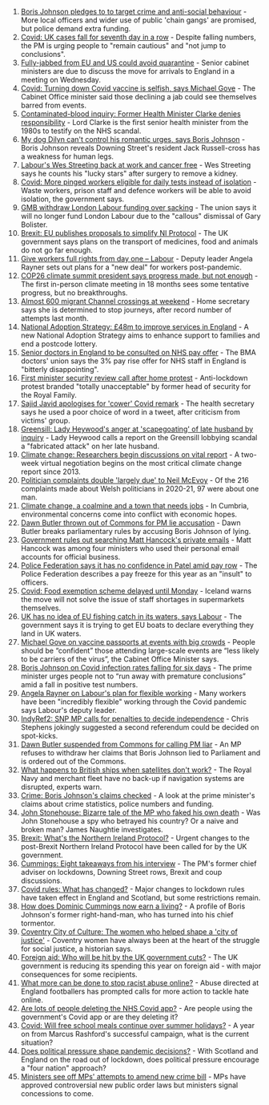 1. [Boris Johnson pledges to to target crime and anti-social behaviour](https://www.bbc.co.uk/news/uk-politics-57978618) - More local officers and wider use of public 'chain gangs' are promised, but police demand extra funding.
2. [Covid: UK cases fall for seventh day in a row](https://www.bbc.co.uk/news/uk-57981899) - Despite falling numbers, the PM is urging people to "remain cautious" and "not jump to conclusions".
3. [Fully-jabbed from EU and US could avoid quarantine](https://www.bbc.co.uk/news/uk-57992929) - Senior cabinet ministers are due to discuss the move for arrivals to England in a meeting on Wednesday.
4. [Covid: Turning down Covid vaccine is selfish, says Michael Gove](https://www.bbc.co.uk/news/uk-politics-57987016) - The Cabinet Office minister said those declining a jab could see themselves barred from events.
5. [Contaminated-blood inquiry: Former Health Minister Clarke denies responsibility](https://www.bbc.co.uk/news/uk-57986582) - Lord Clarke is the first senior health minister from the 1980s to testify on the NHS scandal.
6. [My dog Dilyn can't control his romantic urges, says Boris Johnson](https://www.bbc.co.uk/news/uk-politics-57987491) - Boris Johnson reveals Downing Street's resident Jack Russell-cross has a weakness for human legs.
7. [Labour's Wes Streeting back at work and cancer free](https://www.bbc.co.uk/news/uk-politics-57983355) - Wes Streeting says he counts his "lucky stars" after surgery to remove a kidney.
8. [Covid: More pinged workers eligible for daily tests instead of isolation](https://www.bbc.co.uk/news/uk-politics-57977282) - Waste workers, prison staff and defence workers will be able to avoid isolation, the government says.
9. [GMB withdraw London Labour funding over sacking](https://www.bbc.co.uk/news/uk-england-london-57988501) - The union says it will no longer fund London Labour due to the "callous" dismissal of Gary Bolister.
10. [Brexit: EU publishes proposals to simplify NI Protocol](https://www.bbc.co.uk/news/uk-northern-ireland-57978453) - The UK government says plans on the transport of medicines, food and animals do not go far enough.
11. [Give workers full rights from day one – Labour](https://www.bbc.co.uk/news/uk-57962405) - Deputy leader Angela Rayner sets out plans for a "new deal" for workers post-pandemic.
12. [COP26 climate summit president says progress made, but not enough](https://www.bbc.co.uk/news/science-environment-57975025) - The first in-person climate meeting in 18 months sees some tentative progress, but no breakthroughs.
13. [Almost 600 migrant Channel crossings at weekend](https://www.bbc.co.uk/news/uk-57966417) - Home secretary says she is determined to stop journeys, after record number of attempts last month.
14. [National Adoption Strategy: £48m to improve services in England](https://www.bbc.co.uk/news/uk-57962679) - A new National Adoption Strategy aims to enhance support to families and end a postcode lottery.
15. [Senior doctors in England to be consulted on NHS pay offer](https://www.bbc.co.uk/news/uk-57964780) - The BMA doctors' union says the 3% pay rise offer for NHS staff in England is "bitterly disappointing".
16. [First minister security review call after home protest](https://www.bbc.co.uk/news/uk-wales-57960252) - Anti-lockdown protest branded "totally unacceptable" by former head of security for the Royal Family.
17. [Sajid Javid apologises for 'cower' Covid remark](https://www.bbc.co.uk/news/uk-57961870) - The health secretary says he used a poor choice of word in a tweet, after criticism from victims' group.
18. [Greensill: Lady Heywood's anger at 'scapegoating' of late husband by inquiry](https://www.bbc.co.uk/news/uk-politics-57933130) - Lady Heywood calls a report on the Greensill lobbying scandal a "fabricated attack" on her late husband.
19. [Climate change: Researchers begin discussions on vital report](https://www.bbc.co.uk/news/science-environment-57944015) - A two-week virtual negotiation begins on the most critical climate change report since 2013.
20. [Politician complaints double 'largely due' to Neil McEvoy](https://www.bbc.co.uk/news/uk-wales-57948216) - Of the 216 complaints made about Welsh politicians in 2020-21, 97 were about one man.
21. [Climate change, a coalmine and a town that needs jobs](https://www.bbc.co.uk/news/uk-politics-57927389) - In Cumbria, environmental concerns come into conflict with economic hopes.
22. [Dawn Butler thrown out of Commons for PM lie accusation](https://www.bbc.co.uk/news/uk-politics-57927398) - Dawn Butler breaks parliamentary rules by accusing Boris Johnson of lying.
23. [Government rules out searching Matt Hancock's private emails](https://www.bbc.co.uk/news/uk-politics-57930820) - Matt Hancock was among four ministers who used their personal email accounts for official business.
24. [Police Federation says it has no confidence in Patel amid pay row](https://www.bbc.co.uk/news/uk-politics-57933129) - The Police Federation describes a pay freeze for this year as an "insult" to officers.
25. [Covid: Food exemption scheme delayed until Monday](https://www.bbc.co.uk/news/business-57937342) - Iceland warns the move will not solve the issue of staff shortages in supermarkets themselves.
26. [UK has no idea of EU fishing catch in its waters, says Labour](https://www.bbc.co.uk/news/uk-politics-57922251) - The government says it is trying to get EU boats to declare everything they land in UK waters.
27. [Michael Gove on vaccine passports at events with big crowds](https://www.bbc.co.uk/news/uk-politics-57988623) - People should be “confident” those attending large-scale events are “less likely to be carriers of the virus”, the Cabinet Office Minister says.
28. [Boris Johnson on Covid infection rates falling for six days](https://www.bbc.co.uk/news/uk-politics-57986503) - The prime minister urges people not to “run away with premature conclusions” amid a fall in positive test numbers.
29. [Angela Rayner on Labour's plan for flexible working](https://www.bbc.co.uk/news/uk-politics-57973490) - Many workers have been "incredibly flexible" working through the Covid pandemic says Labour's deputy leader.
30. [IndyRef2: SNP MP calls for penalties to decide independence](https://www.bbc.co.uk/news/uk-politics-57930801) - Chris Stephens jokingly suggested a second referendum could be decided on spot-kicks.
31. [Dawn Butler suspended from Commons for calling PM liar](https://www.bbc.co.uk/news/uk-politics-57935246) - An MP refuses to withdraw her claims that Boris Johnson lied to Parliament and is ordered out of the Commons.
32. [What happens to British ships when satellites don't work?](https://www.bbc.co.uk/news/uk-politics-57440787) - The Royal Navy and merchant fleet have no back-up if navigation systems are disrupted, experts warn.
33. [Crime: Boris Johnson's claims checked](https://www.bbc.co.uk/news/57987932) - A look at the prime minister's claims about crime statistics, police numbers and funding.
34. [John Stonehouse: Bizarre tale of the MP who faked his own death](https://www.bbc.co.uk/news/uk-politics-57942759) - Was John Stonehouse a spy who betrayed his country? Or a naive and broken man? James Naughtie investigates.
35. [Brexit: What's the Northern Ireland Protocol?](https://www.bbc.co.uk/news/explainers-53724381) - Urgent changes to the post-Brexit Northern Ireland Protocol have been called for by the UK government.
36. [Cummings: Eight takeaways from his interview](https://www.bbc.co.uk/news/uk-politics-57882892) - The PM's former chief adviser on lockdowns, Downing Street rows, Brexit and coup discussions.
37. [Covid rules: What has changed?](https://www.bbc.co.uk/news/explainers-52530518) - Major changes to lockdown rules have taken effect in England and Scotland, but some restrictions remain.
38. [How does Dominic Cummings now earn a living?](https://www.bbc.co.uk/news/uk-politics-49101464) - A profile of Boris Johnson's former right-hand-man, who has turned into his chief tormentor.
39. [Coventry City of Culture: The women who helped shape a 'city of justice'](https://www.bbc.co.uk/news/uk-england-coventry-warwickshire-57555779) - Coventry women have always been at the heart of the struggle for social justice, a historian says.
40. [Foreign aid: Who will be hit by the UK government cuts?](https://www.bbc.co.uk/news/57362816) - The UK government is reducing its spending this year on foreign aid - with major consequences for some recipients.
41. [What more can be done to stop racist abuse online?](https://www.bbc.co.uk/news/uk-politics-57820048) - Abuse directed at England footballers has prompted calls for more action to tackle hate online.
42. [Are lots of people deleting the NHS Covid app?](https://www.bbc.co.uk/news/57779371) - Are people using the government's Covid app or are they deleting it?
43. [Covid: Will free school meals continue over summer holidays?](https://www.bbc.co.uk/news/explainers-53053337) - A year on from Marcus Rashford's successful campaign, what is the current situation?
44. [Does political pressure shape pandemic decisions?](https://www.bbc.co.uk/news/uk-scotland-scotland-politics-57737414) - With Scotland and England on the road out of lockdown, does political pressure encourage a "four nation" approach?
45. [Ministers see off MPs' attempts to amend new crime bill](https://www.bbc.co.uk/news/uk-politics-57680917) - MPs have approved controversial new public order laws but ministers signal concessions to come.
